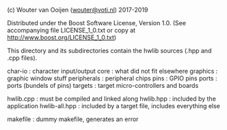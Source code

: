 (c) Wouter van Ooijen (wouter@voti.nl) 2017-2019

Distributed under the Boost Software License, Version 1.0.
(See accompanying file LICENSE_1_0.txt or copy at 
http://www.boost.org/LICENSE_1_0.txt)

This directory and its subdirectories contain 
the hwlib sources (.hpp and .cpp files).

char-io         : character input/output 
core            : what did not fit elsewhere
graphics        : graphic window stuff
peripherals     : peripheral chips 
pins            : GPIO pins
ports           : ports (bundels of pins)
targets         : target micro-controllers and boards

hwlib.cpp       : must be compiled and linked along
hwlib.hpp       : included by the application
hwlib-all.hpp   : included by a target file, includes everything else

makefile        : dummy makefile, generates an error

